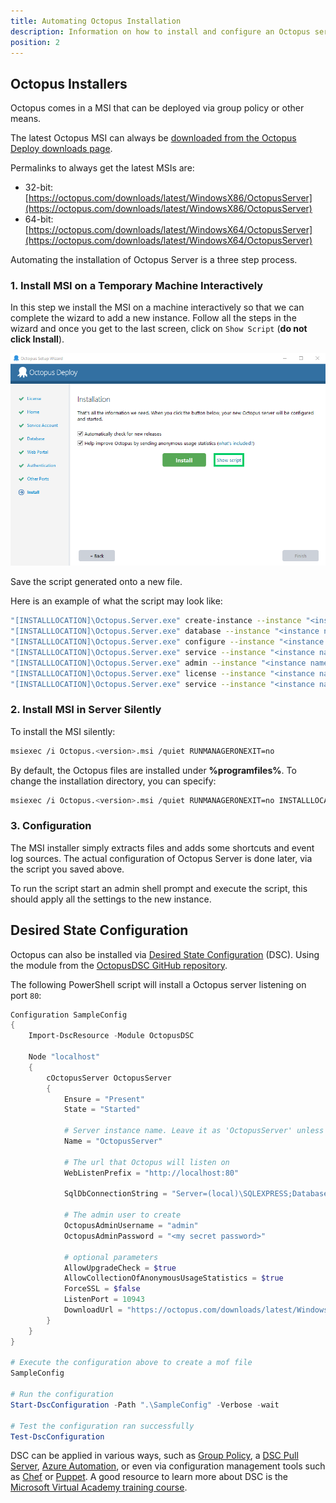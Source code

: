 ```yaml
---
title: Automating Octopus Installation
description: Information on how to install and configure an Octopus server in a fully automated way from the command line.
position: 2
---
```


## Octopus Installers

Octopus comes in a MSI that can be deployed via group policy or other means.

The latest Octopus MSI can always be [downloaded from the Octopus Deploy downloads page](https://octopus.com/downloads).

Permalinks to always get the latest MSIs are:

- 32-bit: [https://octopus.com/downloads/latest/WindowsX86/OctopusServer](https://octopus.com/downloads/latest/WindowsX86/OctopusServer)
- 64-bit: [https://octopus.com/downloads/latest/WindowsX64/OctopusServer](https://octopus.com/downloads/latest/WindowsX64/OctopusServer)

Automating the installation of Octopus Server is a three step process.

### 1. Install MSI on a Temporary Machine Interactively
In this step we install the MSI on a machine interactively so that we can complete the wizard to add a new instance.
Follow all the steps in the wizard and once you get to the last screen, click on `Show Script` (**do not click Install**).

![](show-script.png "width=500")

Save the script generated onto a new file.

Here is an example of what the script may look like:
```bash
"[INSTALLLOCATION]\Octopus.Server.exe" create-instance --instance "<instance name>" --config "<new instance config path>"
"[INSTALLLOCATION]\Octopus.Server.exe" database --instance "<instance name>" --connectionString "<database connection string>" --create
"[INSTALLLOCATION]\Octopus.Server.exe" configure --instance "<instance name>" --upgradeCheck "True" --upgradeCheckWithStatistics "True" --usernamePasswordIsEnabled "True" --webForceSSL "False" --webListenPrefixes "<url to expose>" --commsListenPort "10943" --serverNodeName "<machine name>"
"[INSTALLLOCATION]\Octopus.Server.exe" service --instance "<instance name>" --stop
"[INSTALLLOCATION]\Octopus.Server.exe" admin --instance "<instance name>" --username "<admin username>" --email "<admin email>" --password "<admin password>"
"[INSTALLLOCATION]\Octopus.Server.exe" license --instance "<instance name>" --licenseBase64 "<a very long license string>"
"[INSTALLLOCATION]\Octopus.Server.exe" service --instance "<instance name>" --install --reconfigure --start --dependOn "MSSQLSERVER"
```

### 2. Install MSI in Server Silently

To install the MSI silently:

```bash
msiexec /i Octopus.<version>.msi /quiet RUNMANAGERONEXIT=no
```

By default, the Octopus files are installed under **%programfiles%**. To change the installation directory, you can specify:

```bash
msiexec /i Octopus.<version>.msi /quiet RUNMANAGERONEXIT=no INSTALLLOCATION="<install path>"
```

### 3. Configuration

The MSI installer simply extracts files and adds some shortcuts and event log sources. The actual configuration of Octopus Server is done later, via the script you saved above.

To run the script start an admin shell prompt and execute the  script, this should apply all the settings to the new instance.

## Desired State Configuration

Octopus can also be installed via [Desired State Configuration](https://msdn.microsoft.com/en-us/powershell/dsc/overview) (DSC). Using the module from the [OctopusDSC GitHub repository](https://www.powershellgallery.com/packages/OctopusDSC).

The following PowerShell script will install a Octopus server listening on port `80`:

```powershell
Configuration SampleConfig
{
    Import-DscResource -Module OctopusDSC

    Node "localhost"
    {
        cOctopusServer OctopusServer
        {
            Ensure = "Present"
            State = "Started"

            # Server instance name. Leave it as 'OctopusServer' unless you have more than one instance
            Name = "OctopusServer"

            # The url that Octopus will listen on
            WebListenPrefix = "http://localhost:80"

            SqlDbConnectionString = "Server=(local)\SQLEXPRESS;Database=Octopus;Trusted_Connection=True;"

            # The admin user to create
            OctopusAdminUsername = "admin"
            OctopusAdminPassword = "<my secret password>"

            # optional parameters
            AllowUpgradeCheck = $true
            AllowCollectionOfAnonymousUsageStatistics = $true
            ForceSSL = $false
            ListenPort = 10943
            DownloadUrl = "https://octopus.com/downloads/latest/WindowsX64/OctopusServer"
        }
    }
}

# Execute the configuration above to create a mof file
SampleConfig

# Run the configuration
Start-DscConfiguration -Path ".\SampleConfig" -Verbose -wait

# Test the configuration ran successfully
Test-DscConfiguration
```

DSC can be applied in various ways, such as [Group Policy](https://sdmsoftware.com/group-policy-blog/desired-state-configuration/desired-state-configuration-and-group-policy-come-together/), a [DSC Pull Server](https://msdn.microsoft.com/en-us/powershell/dsc/pullserver), [Azure Automation](https://msdn.microsoft.com/en-us/powershell/dsc/azuredsc), or even via configuration management tools such as [Chef](https://docs.chef.io/resource_dsc_resource.html) or [Puppet](https://github.com/puppetlabs/puppetlabs-dsc). A good resource to learn more about DSC is the [Microsoft Virtual Academy training course](http://www.microsoftvirtualacademy.com/training-courses/getting-started-with-powershell-desired-state-configuration-dsc-).
